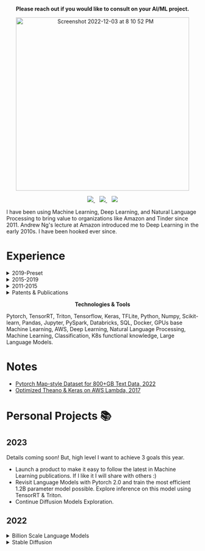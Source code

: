 
<p align="center"><b>Please reach out if you would like to consult on your AI/ML project.</b></p>

<p align="center">
<img width="454" alt="Screenshot 2022-12-03 at 8 10 52 PM" src="https://user-images.githubusercontent.com/88844341/205474021-a1bae1a2-5570-4d31-a996-867945f692f4.png">
</p>

<p align="center">
  <a href="https://www.linkedin.com/in/abhishekpatnia/">
    <img src="https://img.shields.io/badge/linkedin-%230077B5.svg?&style=for-the-badge&logo=linkedin&logoColor=white" />
  </a>&nbsp;&nbsp;
  <a href="https://twitter.com/appliedml42">
    <img src="https://img.shields.io/badge/Twitter-1DA1F2?style=for-the-badge&logo=twitter&logoColor=white" />
  </a>&nbsp;&nbsp;
  <a href="mailto:appliedml42@gmail.com">
    <img src="https://img.shields.io/badge/Gmail-D14836?style=for-the-badge&logo=gmail&logoColor=white" />
  </a>
</p>

I have been using Machine Learning, Deep Learning, and Natural Language Processing to bring value to organizations like Amazon and Tinder since 2011. Andrew Ng's lecture at Amazon introduced me to Deep Learning in the early 2010s. I have been hooked ever since.  

# Experience

<details><summary>2019-Preset</summary>

## Staff MLE & Technical Lead, Tinde
Technical Lead for a Machine Learning Engineers & Risk Analysts team. I started the group and grew it to 9 people. This team owns detection models/algorithms for identifying Trust & Safety violations.
+ Responsible for hiring, mentoring, and team charter.
+ Organized Risk Analysts under the Escalations and Early Warning team. Collaborated with the team to invent KPIs for the org. This team optimizes detection strategies using existing signals and provides feedback highlighting detection gaps.
+ Removed data scarcity by establishing best practices for leveraging moderation logs for training and evaluation datasets.
+ Established modeling best practices. Transformers for text classification by pre-training on Tinder’s unique data; Text pre-processing pipelines to handle adversarial attacks; Metadata embeddings to improve multi-lingual performance; ConvNeXT family of models for effective and efficient image classifiers.
+ Enabled real-time model inference. TFLite and Quantization for CPU-based models; TensorRT and Triton for GPU-based models; Collaborated with Infra team to establish requirements for the K8-based model endpoint framework.
</details>

<details><summary>2015-2019</summary>

## Senior Applied Scientist, Amazon
Technical lead for the query understanding science team.
+ Led the Research & Development of the first query -> shopping intent Recurrent Neural Network model. This model became the foundation for multiple shopping experiences that required mapping of queries to shopping intents.
+ Established best practices for training Deep Learning models and their deployment for the team. Built GPU-based training and batch-inference infrastructure over AWS Batch.
+ Collaborated closely with the infrastructure team to establish requirements for the inference framework. Made sure the team invested in a Python-based framework to make model deployments painless.
</details>

<details><summary>2011-2015</summary>

## Senior Software Development Engineer
Founding engineer on the [X-Ray](https://www.youtube.com/watch?v=AbzOLua2baw) team. X-Ray identifies a book’s topics, characters, images, and essential passages.
+ Developed algorithms to identify characters and all their mentions in a book. For example, the algorithm will ensure that Mr. Potter and Harry Potter are associated with the same character Harry Potter. 
+ Led the Book Maps teams and developed algorithms to identify images and critical passages in a book.
+ Developed testing at scale methodologies to go code complete months before the deadline. Concretely, each new algorithm change was tested against thousands of books, and the most common bugs were sorted by frequency and prioritized.
+ Generated n-gram count statistics across the whole Kindle catalog using Map-Reduce and Dynamo DB. This data is used for topic modeling. 
+ Developed the Kindle N-gram Corpus. N-gram frequency table using Map-Reduce and DynamodDB across all Kindle books circa 2012. Essential topics in books are identified using this dataset.
</details>

<details><summary>Patents & Publications</summary>
  
+ Text Classifiers for Small Scale Relevance
+ [Digital Content excerpt Identification](https://patents.google.com/patent/US9910916B1/en)
+ [Identifying entities in a digital work](https://patents.google.com/patent/US9639518B1/en)
+ [Identifying topics in a digital work](https://patents.google.com/patent/US9613003B1/en)
+ [Visual representation of supplemental information for a digital work • Providing supplemental information for a digital work](https://patents.google.com/patent/US20130080881A1/en)
+ [Providing supplemental information for a digital work](https://patents.google.com/patent/US8842085B1/en)
+ [Presenting content in multiple languages](https://patents.google.com/patent/US9684641B1/en)
+ [Providing supplemental information for a digital work in a user interface](https://patents.google.com/patent/US9128581B1/en)
+ [Navigating supplemental information for a digital work](https://patents.google.com/patent/US9471547B1/en)
+ [Display screen having a graphical user interface for providing supplemental information of a digital work](https://patents.google.com/patent/USD674810S1/en)
+ [Layout-aware text extraction from full-text PDF of scientific articles](https://scfbm.biomedcentral.com/articles/10.1186/1751-0473-7-7)
</details>

<p align="center"><b>Technologies & Tools</b></p>

Pytorch, TensorRT, Triton, Tensorflow, Keras, TFLite, Python, Numpy, Scikit-learn, Pandas, Jupyter, PySpark, Databricks, SQL, Docker, GPUs base Machine Learning, AWS, Deep Learning, Natural Language Processing, Machine Learning, Classification, K8s functional knowledge, Large Language Models. 

# Notes
- [Pytorch Map-style Dataset for 800+GB Text Data, 2022](https://wandb.ai/appliedml42/language_modeling/reports/Pytorch-Map-style-Dataset-for-800-GB-Text-Data--VmlldzoyMDk3NDgx)
- [Optimized Theano & Keras on AWS Lambda, 2017](https://becominghuman.ai/running-deep-learning-models-on-aws-lambda-cfd2f76ca048)

# Personal Projects 📚
## 2023
Details coming soon! But, high level I want to achieve 3 goals this year.
* Launch a product to make it easy to follow the latest in Machine Learning publications. If I like it I will share with others :) 
* Revisit Language Models with Pytorch 2.0 and train the most efficient 1.2B parameter model possible. Explore inference on this model using TensorRT & Triton.
* Continue Diffusion Models Exploration.
## 2022
<details><summary>Billion Scale Language Models</summary>
  
Billion-scale language models like GPT-2 and GPT-3 and their derivatives have become essential models for accomplishing traditional NLP tasks like classifications. At the same time, they have opened the door to possibilities like code generation. Understanding and training these models require a deep understanding of Transformers and how to train them across multiple GPUs on billions of tokens. In these experiments, I am learning how to train billion parameter models on multiple GPUs on billions of tokens. For more details, go to this [repository](https://github.com/appliedml42/language-modeling). 
</details>

<details><summary>Stable Diffusion</summary>

Stable Diffusion is revolutionizing the Generative AI field. New text-to-image models like DreamBooth are making art accessible to many more people. My personal experience is in Natural Language Processing; however, lucky for me, FastAI just released a new course on Stable Diffusion. I am excited to learn and follow along—more details in this [repository](https://github.com/appliedml42/fastai-stable-diffusion). 
</details>
